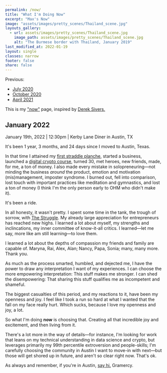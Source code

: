 ```yaml
---
permalink: /now/
title: "What I'm Doing Now"
excerpt: "Max's Now"
image: "assets/images/pretty_scenes/Thailand_scene.jpg"
layouts_gallery:
  - url: assets/images/pretty_scenes/Thailand_scene.jpg
    image_path: assets/images/pretty_scenes/Thailand_scene.jpg
    alt: "The Burmese border with Thailand, January 2019"
last_modified_at: 2022-01-19
layout: single
classes: narrow
footer: false
share: false
---
```


Previous:
- [July 2020](https://github.com/mefrem/mefrem.github.io/commit/e05bc4978ca2c3e1954959d566d0a10ed24571d2)
- [October 2020](https://github.com/mefrem/mefrem.github.io/commit/01e0747d441a4ac868b75960211512aa27357c4c?branch=01e0747d441a4ac868b75960211512aa27357c4c&diff=split)
- [April 2021](https://github.com/mefrem/mefrem.github.io/commit/02009472faf8e6587945a7975773552942f7b711)

This is my ["now"](https://nownownow.com/about) page, inspired by [Derek Sivers.](https://sivers.org/nowff)

## January 2022

January 19th, 2022 | 12:30pm | Kerby Lane Diner in Austin, TX

It's been 1 year, 3 months, and 24 days since I moved to Austin, Texas.

In that time I attained my [first straddle planche](https://www.instagram.com/p/CL4nDzmF7vD/), started a business, launched a [digital crypto course](www.maxyields.io), turned 30, met heroes, new friends, made, for me, a ton of money. I also made every mistake in solopreneuring—not minding the business _around_ the product, emotion and motivation (mis)management, imposter syndrome. I burned out, fell into comparison, lost touch with important practices like meditation and gymnastics, and lost a ton of money (I think I'm the only person early to OHM who didn't make it).

It's been a ride.

In all honesty, it wasn't pretty. I spent some time in the tank, the trough of sorrow, with [The Struggle](https://techcrunch.com/2012/06/14/the-struggle/). My already large appreciation for entrepreneurs has reached new highs. I learned a lot about myself, my strengths and inclincations, my inner committee of know-it-all critics. I learned—let me say, more like am still learning—to love them.

I learned a lot about the depths of compassion my friends and family are capable of. Maryna, Rai, Alex, Alan; Nancy, Papa, Sonia; many, many more. Thank you.

As much as the process smarted, humbled, and dejected me, I have the power to draw any interpretation I want of my experiences. I can choose the more empowering interpretation: This stuff makes me stronger. I can shed the disempowering: That sharing this stuff qualifies me as incompetent and shameful.

The biggest casualties of this period, and my reactions to it, have been my openness and joy. I feel like I took a run so hard at what I wanted that the fall on my face really hurt. Which sucks, because I love my openness and joy, a lot.

So what I'm doing **now** is choosing that. Creating all that incredible joy and excitement, and then living from it. 

There's a lot more in the way of details—for instance, I'm looking for work that leans on my technical understanding in data science and crypto, but leverages primarily my 99th percentile extroversion and people-skills; I'm carefully choosing the community in Austin I want to move-in with next—but those will get shored up in future, and aren't so clear right now. That's ok.

As always and remember, if you're in Austin, [say hi.](https://twitter.com/maxefremov) Gramercy.